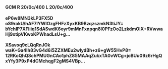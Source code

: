 #### GCM R 20/0c/400 L 20/0c/400
**eP6w8MN3kLP3FX5D**<br/>**oS9rakU/hAF7lYWIOzgFHFzXyxKB9BzqzszmkN3tiJY=**<br/>**bYchIP7XFliiq1SdASwdK6oyr9mMnFxnpqn8l0PFzOo2LzkdmOIX+RVwwaHj9xtipVKwoKPWhadLsU+g...**<br/><br/>
**XSavoq9cLQqRnJOk**<br/>**waK+Ga4Ih83vG4d6i5ZZXMEu2wIydBh+z6+gW55HvP8=**<br/>**12RKoQhQ8chPMUGnCAo1phZ85MAAqZukxTA0vWCg+joBUu09z6rHgQxYfy3P9xP4dCMchqgF2gMS4VBp...**